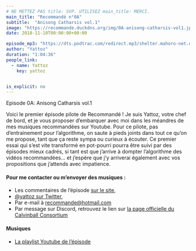 ```yaml
---
# NE METTEZ PAS title: SVP. UTILISEZ main_title: MERCI.
main_title: "Recommandé n°0A"
subtitle:  "Anisong Catharsis vol.1"
image: "https://recommande.duckdns.org/img/0A-anisong-catharsis-vol1.jpg"
date: 2018-11-10T00:00:00+00:00

episode_mp3: "https://dts.podtrac.com/redirect.mp3/shelter.mahoro-net.org/~yattoz/recommande/episodes/episode0A.mp3"
author: "Yattoz"
duration: "1:04:36"
people_link: 
  - name: Yattoz
    key: yattoz


is_explicit: no
---
```


<PodcastHeader/>

<!-- ECRIRE LA DESCRIPTION DE L'EPISODE SOUS CETTE LIGNE -->


 Episode 0A: Anisong Catharsis vol.1 

<p>Voici le premier épisode pilote de Recommandé ! Je suis Yattoz, votre chef de bord, et je vous proposer d’embarquer avec moi dans les méandres de mes musiques recommandées sur Youtube. Pour ce pilote, pas d’entrainement pour l’algorithme, on saute à pieds joints dans tout ce qu’on me propose, tant que ça reste sympa ou curieux à écouter. Ce premier essai qui s’est vite transformé en pot-pourri pourra être suivi par des épisodes mieux cadrés, si tant est que j’arrive à dompter l’algorithme des vidéos recommandées… et j’espère que j’y arriverai également avec vos propositions que j’attends avec impatience.</p>

<h4>Pour me contacter ou m’envoyer des musiques :</h4>

<ul>
  <li>Les commentaires de l’épisode <a href="https://recommande.duckdns.org" rel="nofollow">sur le site</a>,</li>
  <li><a href="https:/twitter.com/yattoz" rel="nofollow">@yattoz sur Twitter</a>,</li>
  <li>Par e-mail à <a href="mailto:recommande@hotmail.com" rel="nofollow">recommande@hotmail.com</a></li>
  <li>Par message sur Discord, retrouvez le lien sur <a href="https://calvinballradio.wordpress.com/" rel="nofollow">la page officielle du Calvinball Consortium</a></li>
</ul>

<h4>Musiques</h4>

<ul>
  <li><a href="https://www.youtube.com/playlist?list=PLIgk8mzU2JAX0hpR9mLg1MtttGIAMBfql" rel="nofollow">La playlist Youtube de l’épisode</a></li>
</ul>


